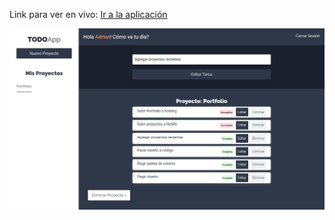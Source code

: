 Link para ver en vivo: <a href="https://proyectos-y-tareas-adrian-gette.netlify.app/">Ir a la aplicación</a>

<img src="https://github.com/adrianGette/proyectos-y-tareas/blob/main/to-do-app.png" />

